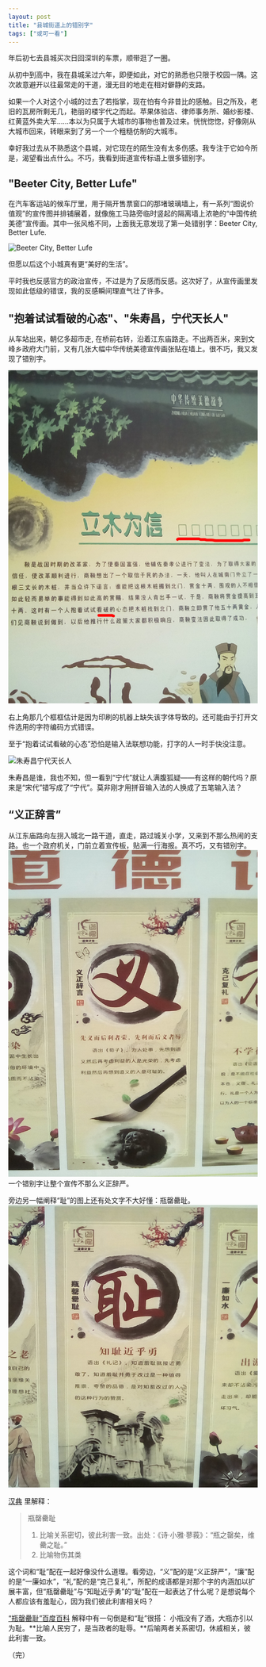 ```yaml
---
layout: post
title: "县城街道上的错别字"
tags: ["或可一看"]
---
```


年后初七去县城买次日回深圳的车票，顺带逛了一圈。

从初中到高中，我在县城呆过六年，即便如此，对它的熟悉也只限于校园一隅。这次故意避开以往最常走的干道，漫无目的地走在相对僻静的支路。

如果一个人对这个小城的过去了若指掌，现在怕有今非昔比的感触。目之所及，老旧的瓦房所剩无几，艳丽的楼宇代之而起。苹果体验店、律师事务所、婚纱影楼、红黄蓝外卖大军……本以为只属于大城市的事物也普及过来。恍恍惚惚，好像刚从大城市回来，转眼来到了另一个一个粗糙仿制的大城市。

幸好我过去从不熟悉这个县城，对它现在的陌生没有太多伤感。我专注于它如今所是，渴望看出点什么。不巧，我看到街道宣传标语上很多错别字。

## "Beeter City, Better Lufe"

在汽车客运站的候车厅里，用于隔开售票窗口的那堵玻璃墙上，有一系列“图说价值观”的宣传图并排铺展着，就像施工马路旁临时竖起的隔离墙上浓艳的“中国传统美德”宣传画。其中一张风格不同，上面我无意发现了第一处错别字：Beeter City, Better Lufe.

![Beeter City, Better Lufe](/img/character-better.png)

但愿以后这个小城真有更“美好的生活”。

平时我也反感官方的政治宣传，不过是为了反感而反感。这次好了，从宣传画里发现如此低级的错误，我的反感瞬间理直气壮了许多。

## "抱着试试看破的心态"、"朱寿昌，宁代天长人"
从车站出来，朝亿多超市走, 在桥前右转，沿着江东庙路走。不出两百米，来到文峰乡政府大门前，又有几张大幅中华传统美德宣传画张贴在墙上。很不巧，我又发现了错别字。

![抱着试试看破的心态](/img/character-po.png)

右上角那几个框框估计是因为印刷的机器上缺失该字体导致的。还可能由于打开文件选用的字符编码方式错误。

至于“抱着试试看破的心态”恐怕是输入法联想功能，打字的人一时手快没注意。

![朱寿昌宁代天长人](/img/character-ning.png)

朱寿昌是谁，我也不知，但一看到“宁代”就让人满腹狐疑——有这样的朝代吗？原来是“宋代”错写成了“宁代”。莫非刚才用拼音输入法的人换成了五笔输入法？

## “义正辞言”

从江东庙路向左拐入城北一路干道，直走，路过城关小学，又来到不那么热闹的支路。也一个政府机关，门前立着宣传板，贴满一行海报。真不巧，又有错别字。
![义正辞言](/img/character-yi.png)
一个错别字让整个宣传不那么义正辞严。

旁边另一幅阐释“耻”的图上还有处文字不大好懂：瓶罄罍耻。
![瓶罄罍耻](/img/character-chi.png)

[汉典](http://www.zdic.net/c/6/111/298944.htm) 里解释：
> 瓶罄罍耻 
> 1. 比喻关系密切，彼此利害一致。出处：《诗·小雅·蓼莪》：“瓶之罄矣，维罍之耻。”
> 2. 比喻物伤其类

这个词和“耻”配在一起好像没什么道理。看旁边，“义”配的是“义正辞严”，“廉”配的是“一廉如水”，“礼”配的是“克己复礼”，所配的成语都是对那个字的内涵加以扩展丰富，但“瓶罄罍耻”与“知耻近乎勇”的“耻”配在一起表达了什么呢？是想说每个人都应该有羞耻心，因为我们彼此利害相关吗？

[“瓶罄罍耻”百度百科](http://baike.baidu.com/view/272922.htm) 解释中有一句倒是和“耻”很搭：
小瓶没有了酒，大瓶亦引以为耻。**比喻人民穷了，是当政者的耻辱。**后喻两者关系密切，休戚相关，彼此利害一致。

（完）